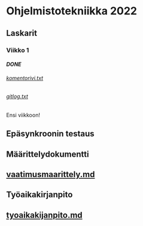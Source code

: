 # Ohjelmistotekniikka 2022

## Laskarit

### **Viikko 1**
#### *DONE*

###### [komentorivi.txt](laskarit/viikko1/kometorivi.txt)
###### [gitlog.txt](laskarit/viikko1/gitlog.txt)
Ensi viikkoon!

## Epäsynkroonin testaus

## Määrittelydokumentti

## [vaatimusmaarittely.md](documents/vaatimusmaarittely.md)

## Työaikakirjanpito

## [tyoaikakijanpito.md](documents/tyoaikakirjanpito.md)
